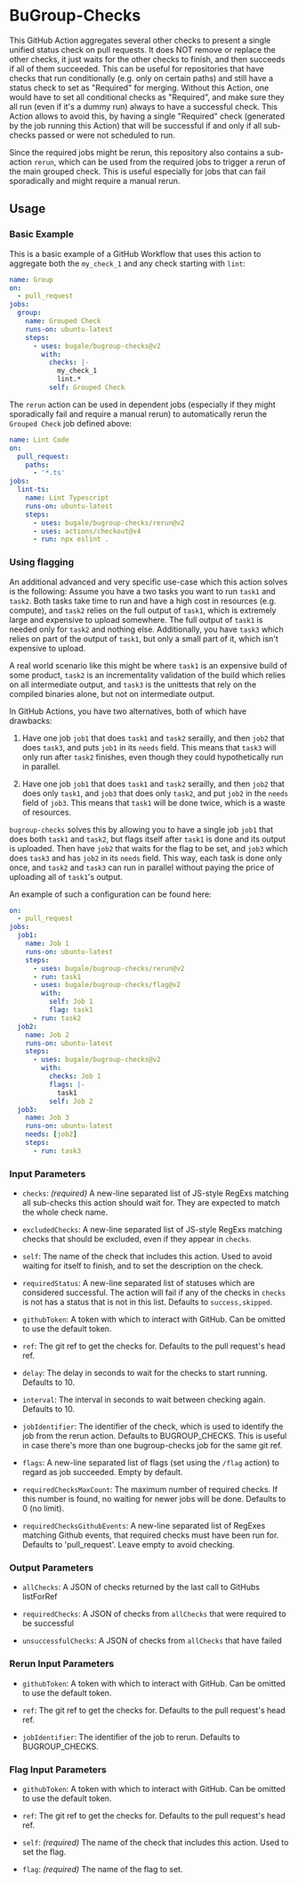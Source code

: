 # BuGroup-Checks

This GitHub Action aggregates several other checks to present a single unified status check on pull requests. It does NOT remove or replace the other checks,
it just waits for the other checks to finish, and then succeeds if all of them succeeded.
This can be useful for repositories that have checks that run conditionally (e.g. only on certain paths) and still have a status check to set as "Required"
for merging.
Without this Action, one would have to set all conditional checks as "Required", and make sure they all run (even if it's a dummy run) always to have a
successful check.
This Action allows to avoid this, by having a single "Required" check (generated by the job running this Action) that will be successful if and only if all
sub-checks passed or were not scheduled to run.

Since the required jobs might be rerun, this repository also contains a sub-action `rerun`, which can be used from the required jobs to trigger a rerun of the main
grouped check. This is useful especially for jobs that can fail sporadically and might require a manual rerun.

## Usage

### Basic Example

This is a basic example of a GitHub Workflow that uses this action to aggregate both the `my_check_1` and any check starting with `lint`:

```yaml
name: Group
on:
  - pull_request
jobs:
  group:
    name: Grouped Check
    runs-on: ubuntu-latest
    steps:
      - uses: bugale/bugroup-checks@v2
        with:
          checks: |-
            my_check_1
            lint.*
          self: Grouped Check
```

The `rerun` action can be used in dependent jobs (especially if they might sporadically fail and require a manual rerun) to automatically rerun the
`Grouped Check` job defined above:

```yaml
name: Lint Code
on:
  pull_request:
    paths:
      - '*.ts'
jobs:
  lint-ts:
    name: Lint Typescript
    runs-on: ubuntu-latest
    steps:
      - uses: bugale/bugroup-checks/rerun@v2
      - uses: actions/checkout@v4
      - run: npx eslint .
```

### Using flagging

An additional advanced and very specific use-case which this action solves is the following:
Assume you have a two tasks you want to run `task1` and `task2`. Both tasks take time to run and have a high cost in resources (e.g. compute), and `task2`
relies on the full output of `task1`, which is extremely large and expensive to upload somewhere. The full output of `task1` is needed only for `task2` and
nothing else. Additionally, you have `task3` which relies on part of the output of `task1`, but only a small part of it, which isn't expensive to
upload.

A real world scenario like this might be where `task1` is an expensive build of some product, `task2` is an incrementality validation of the build which relies
on all intermediate output, and `task3` is the unittests that rely on the compiled binaries alone, but not on intermediate output.

In GitHub Actions, you have two alternatives, both of which have drawbacks:

1. Have one job `job1` that does `task1` and `task2` serailly, and then `job2` that does `task3`, and puts `job1` in its `needs` field. This means that `task3`
   will only run after `task2` finishes, even though they could hypothetically run in parallel.

2. Have one job `job1` that does `task1` and `task2` serailly, and then `job2` that does only `task1`, and `job3` that does only `task2`, and put `job2` in the
   `needs` field of `job3`. This means that `task1` will be done twice, which is a waste of resources.

`bugroup-checks` solves this by allowing you to have a single job `job1` that does both `task1` and `task2`, but flags itself after `task1` is done and its
output is uploaded. Then have `job2` that waits for the flag to be set, and `job3` which does `task3` and has `job2` in its `needs` field.
This way, each task is done only once, and `task2` and `task3` can run in parallel without paying the price of uploading all of `task1`'s output.

An example of such a configuration can be found here:

```yaml
on:
  - pull_request
jobs:
  job1:
    name: Job 1
    runs-on: ubuntu-latest
    steps:
      - uses: bugale/bugroup-checks/rerun@v2
      - run: task1
      - uses: bugale/bugroup-checks/flag@v2
        with:
          self: Job 1
          flag: task1
      - run: task2
  job2:
    name: Job 2
    runs-on: ubuntu-latest
    steps:
      - uses: bugale/bugroup-checks@v2
        with:
          checks: Job 1
          flags: |-
            task1
          self: Job 2
  job3:
    name: Job 3
    runs-on: ubuntu-latest
    needs: [job2]
    steps:
      - run: task3
```

### Input Parameters

- `checks`: _(required)_ A new-line separated list of JS-style RegExs matching all sub-checks this action should wait for. They are expected to match the whole
  check name.

- `excludedChecks`: A new-line separated list of JS-style RegExs matching checks that should be excluded, even if they appear in `checks`.

- `self`: The name of the check that includes this action. Used to avoid waiting for itself to finish, and to set the description on the check.

- `requiredStatus`: A new-line separated list of statuses which are considered successful. The action will fail if any of the checks in `checks` is not has a
  status that is not in this list. Defaults to `success,skipped`.

- `githubToken`: A token with which to interact with GitHub. Can be omitted to use the default token.

- `ref`: The git ref to get the checks for. Defaults to the pull request's head ref.

- `delay`: The delay in seconds to wait for the checks to start running. Defaults to 10.

- `interval`: The interval in seconds to wait between checking again. Defaults to 10.

- `jobIdentifier`: The identifier of the check, which is used to identify the job from the rerun action. Defaults to BUGROUP_CHECKS.
  This is useful in case there's more than one bugroup-checks job for the same git ref.

- `flags`: A new-line separated list of flags (set using the `/flag` action) to regard as job succeeded. Empty by default.

- `requiredChecksMaxCount`: The maximum number of required checks. If this number is found, no waiting for newer jobs will be done. Defaults to 0 (no limit).

- `requiredChecksGithubEvents`: A new-line separated list of RegExes matching Github events, that required checks must have been run for.
  Defaults to 'pull_request'. Leave empty to avoid checking.

### Output Parameters

- `allChecks`: A JSON of checks returned by the last call to GitHubs listForRef

- `requiredChecks`: A JSON of checks from `allChecks` that were required to be successful

- `unsuccessfulChecks`: A JSON of checks from `allChecks` that have failed

### Rerun Input Parameters

- `githubToken`: A token with which to interact with GitHub. Can be omitted to use the default token.

- `ref`: The git ref to get the checks for. Defaults to the pull request's head ref.

- `jobIdentifier`: The identifier of the job to rerun. Defaults to BUGROUP_CHECKS.

### Flag Input Parameters

- `githubToken`: A token with which to interact with GitHub. Can be omitted to use the default token.

- `ref`: The git ref to get the checks for. Defaults to the pull request's head ref.

- `self`: _(required)_ The name of the check that includes this action. Used to set the flag.

- `flag`: _(required)_ The name of the flag to set.
